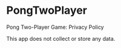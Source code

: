 # PongTwoPlayer
Pong Two-Player Game: Privacy Policy

This app does not collect or store any data. 
